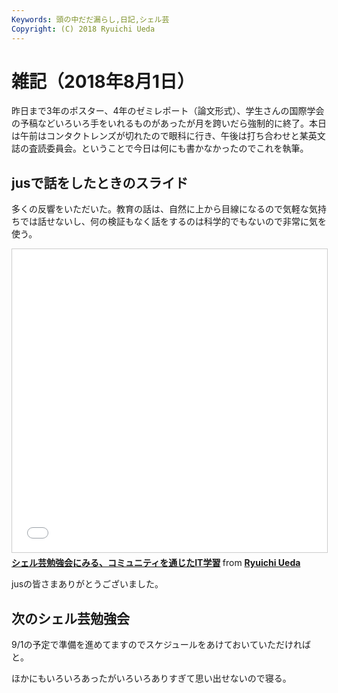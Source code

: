 ```yaml
---
Keywords: 頭の中だだ漏らし,日記,シェル芸
Copyright: (C) 2018 Ryuichi Ueda
---
```


# 雑記（2018年8月1日）

昨日まで3年のポスター、4年のゼミレポート（論文形式）、学生さんの国際学会の予稿などいろいろ手をいれるものがあったが月を跨いだら強制的に終了。本日は午前はコンタクトレンズが切れたので眼科に行き、午後は打ち合わせと某英文誌の査読委員会。ということで今日は何にも書かなかったのでこれを執筆。

## jusで話をしたときのスライド

多くの反響をいただいた。教育の話は、自然に上から目線になるので気軽な気持ちでは話せないし、何の検証もなく話をするのは科学的でもないので非常に気を使う。

<iframe src="//www.slideshare.net/slideshow/embed_code/key/1PLFooT8NT8fAg" width="595" height="485" frameborder="0" marginwidth="0" marginheight="0" scrolling="no" style="border:1px solid #CCC; border-width:1px; margin-bottom:5px; max-width: 100%;" allowfullscreen> </iframe> <div style="margin-bottom:5px"> <strong> <a href="//www.slideshare.net/ryuichiueda/it-106898229" title="シェル芸勉強会にみる、コミュニティを通じたIT学習" target="_blank">シェル芸勉強会にみる、コミュニティを通じたIT学習</a> </strong> from <strong><a href="https://www.slideshare.net/ryuichiueda" target="_blank">Ryuichi Ueda</a></strong> </div>

jusの皆さまありがとうございました。


## 次のシェル芸勉強会

9/1の予定で準備を進めてますのでスケジュールをあけておいていただければと。



ほかにもいろいろあったがいろいろありすぎて思い出せないので寝る。
